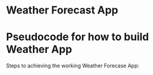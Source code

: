 # Weather Forecast App

# Pseudocode for how to build Weather App

Steps to achieving the working Weather Forecase App:
